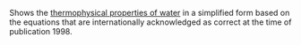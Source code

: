 Shows the  [thermophysical properties of water](https://www.researchgate.net/publication/239243539_Simple_Formulas_for_Thermophysical_Properties_of_Liquid_Water_for_Heat_Transfer_Calculations_from_0C_to_150C) 
in a simplified 
form based on the equations that are internationally acknowledged as
correct at the time of publication 1998.
